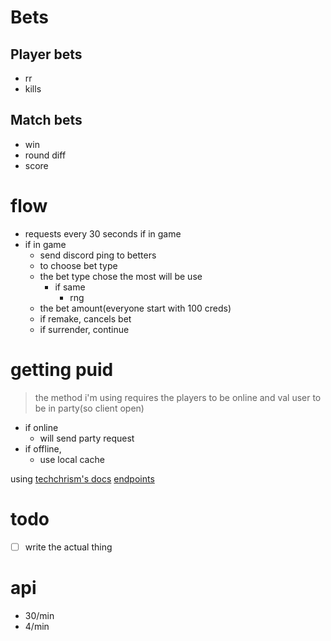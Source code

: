 # Bets
## Player bets
- rr
- kills
## Match bets
- win
- round diff
- score

# flow
- requests every 30 seconds if in game 
- if in game 
  - send discord ping to betters
  - to choose bet type
  - the bet type chose the most will be use
    - if same 
      - rng
  - the bet amount(everyone start with 100 creds)
  - if remake, cancels bet
  - if surrender, continue

# getting puid 
> the method i'm using requires the players to be online and val user to be in party(so client open)
- if online
  - will send party request
- if offline, 
  - use local cache

using [techchrism's docs](https://valapidocs.techchrism.me/)
[endpoints](https://gist.github.com/Kavan72/b6e0bfdf21d610148f64df878b8a2cc5)

# todo
- [ ] write the actual thing

# api 
- 30/min
- 4/min 